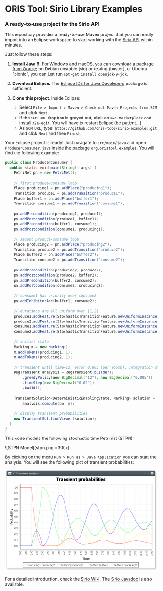 # ORIS Tool: Sirio Library Examples

### A ready-to-use project for the Sirio API

This repository provides a ready-to-use Maven project that you can easily import into an Eclipse workspace to start working with the [Sirio API](https://github.com/oris-tool/sirio) within minutes.

Just follow these steps:

1. **Install Java 9.** For Windows and macOS, you can download a
   [package from Oracle](http://www.oracle.com/technetwork/java/javase/downloads/jdk9-downloads-3848520.html); on Debian unstable (sid) or testing (buster), or Ubuntu "bionic", you can just run `apt-get install openjdk-9-jdk`.

2. **Download Eclipse.** The [Eclipse IDE for Java Developers](http://www.eclipse.org/downloads/eclipse-packages/) package is sufficient.

3. **Clone this project.** Inside Eclipse:
   - Select `File > Import > Maven > Check out Maven Projects from
     SCM` and click `Next`.
   - If the `SCM URL` dropbox is grayed out, click on `m2e
     Marketplace` and install `m2e-egit`. You will have to restart
     Eclipse (be patient...).
   - As `SCM URL`, type:
     `https://github.com/oris-tool/sirio-examples.git` and click
     `Next` and then `Finish`.

Your Eclipse project is ready! Just navigate to `src/main/java` and open `ProducerConsumer.java` inside the package `org.oristool.examples`. You will find the following example:

```java
public class ProducerConsumer {
  public static void main(String[] args) {
    PetriNet pn = new PetriNet();

    // first produce-consume loop
    Place producing1 = pn.addPlace("producing1");
    Transition produce1 = pn.addTransition("produce1");
    Place buffer1 = pn.addPlace("buffer1");
    Transition consume1 = pn.addTransition("consume1");

    pn.addPrecondition(producing1, produce1);
    pn.addPostcondition(produce1, buffer1);
    pn.addPrecondition(buffer1, consume1);
    pn.addPostcondition(consume1, producing1);

    // second produce-consume loop
    Place producing2 = pn.addPlace("producing2");
    Transition produce2 = pn.addTransition("produce2");
    Place buffer2 = pn.addPlace("buffer2");
    Transition consume2 = pn.addTransition("consume2");

    pn.addPrecondition(producing2, produce2);
    pn.addPostcondition(produce2, buffer2);
    pn.addPrecondition(buffer2, consume2);
    pn.addPostcondition(consume2, producing2);

    // consume1 has priority over consume2
    pn.addInhibitorArc(buffer1, consume2);

    // durations are all uniform over [1,2]
    produce1.addFeature(StochasticTransitionFeature.newUniformInstance("1", "2"));
    produce2.addFeature(StochasticTransitionFeature.newUniformInstance("1", "2"));
    consume1.addFeature(StochasticTransitionFeature.newUniformInstance("1", "2"));
    consume2.addFeature(StochasticTransitionFeature.newUniformInstance("1", "2"));

    // initial state
    Marking m = new Marking();
    m.addTokens(producing1, 1);
    m.addTokens(producing2, 1);

    // transient until time=12, error 0.005 (per epoch), integration step=0.02
    RegTransient analysis = RegTransient.builder()
        .greedyPolicy(new BigDecimal("12"), new BigDecimal("0.005"))
        .timeStep(new BigDecimal("0.02"))
        .build();

    TransientSolution<DeterministicEnablingState, Marking> solution =
        analysis.compute(pn, m);

    // display transient probabilities
    new TransientSolutionViewer(solution);
  }
}
```

This code models the following stochastic time Petri net (STPN):

![STPN Model](stpn.png =300x)

By clicking on the menu `Run > Run as > Java Application` you can
start the analysis. You will see the following plot of transient
probabilities:

![Analysis Results](screenshot.png)

For a detailed introduction, check the [Sirio Wiki](https://github.com/oris-tool/sirio/wiki). The [Sirio
Javadoc](http://www.oris-tool.org/apidoc) is also available.

